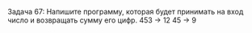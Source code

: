 Задача 67: Напишите программу, которая будет принимать на вход число и возвращать сумму его цифр.
453 -> 12
45 -> 9
